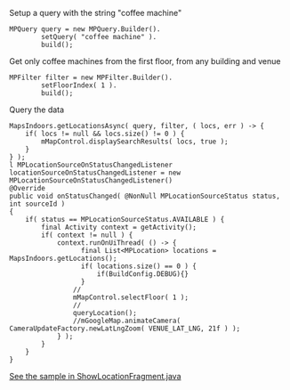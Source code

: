  Setup a query with the string "coffee machine" 
```
MPQuery query = new MPQuery.Builder().
        setQuery( "coffee machine" ).
        build();
```
 Get only coffee machines from the first floor, from any building and venue 
```
MPFilter filter = new MPFilter.Builder().
        setFloorIndex( 1 ).
        build();
```
 Query the data 
```
MapsIndoors.getLocationsAsync( query, filter, ( locs, err ) -> {
    if( locs != null && locs.size() != 0 ) {
        mMapControl.displaySearchResults( locs, true );
    }
} );
l MPLocationSourceOnStatusChangedListener locationSourceOnStatusChangedListener = new MPLocationSourceOnStatusChangedListener()
@Override
public void onStatusChanged( @NonNull MPLocationSourceStatus status, int sourceId )
{
    if( status == MPLocationSourceStatus.AVAILABLE ) {
        final Activity context = getActivity();
        if( context != null ) {
            context.runOnUiThread( () -> {
                  final List<MPLocation> locations = MapsIndoors.getLocations();
                  if( locations.size() == 0 ) {
                      if(BuildConfig.DEBUG){}
                  }
                //
                mMapControl.selectFloor( 1 );
                //
                queryLocation();
                //mGoogleMap.animateCamera( CameraUpdateFactory.newLatLngZoom( VENUE_LAT_LNG, 21f ) );
            } );
        }
    }
}
```

[See the sample in ShowLocationFragment.java](https://github.com/MapsIndoors/MapsIndoorsAndroid-Demo-Samples/blob/master/app/src/main/java/com/mapsindoors/showlocationdemo/ShowLocationFragment.java)
